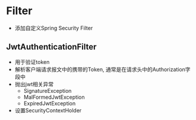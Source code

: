 # Filter

- 添加自定义Spring Security Filter

## JwtAuthenticationFilter 

- 用于验证token
- 解析客户端请求报文中的携带的Token, 通常是在请求头中的Authorization字段中
- 抛出jwt相关异常
  - SignatureException
  - MalFormedJwtException
  - ExpiredJwtException
- 设置SecurityContextHolder

```java

```